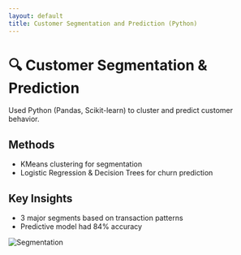 ```yaml
---
layout: default
title: Customer Segmentation and Prediction (Python)
---
```


# 🔍 Customer Segmentation & Prediction

Used Python (Pandas, Scikit-learn) to cluster and predict customer behavior.

## Methods
- KMeans clustering for segmentation
- Logistic Regression & Decision Trees for churn prediction

## Key Insights
- 3 major segments based on transaction patterns
- Predictive model had 84% accuracy

![Segmentation](./images/segmentation.png)
